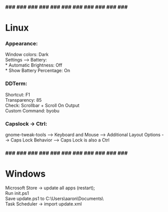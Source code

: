 ### ### ### ### ### ### ### ### ### ### ### ### ###
#                   Linux                       

### Appearance:
  Window colors: Dark  
  Settings --> Battery:  
    * Automatic Brightness: Off  
    * Show Battery Percentage: On  

### DDTerm:
  Shortcut: F1  
  Transparency: 85  
  Check: Scrollbar + Scroll On Output   
  Custom Command: byobu  
  
### Capslock -> Ctrl:
  gnome-tweak-tools --> Keyboard and Mouse --> Additional Layout Options --> Caps Lock Behavior --> Caps Lock is also a Ctrl


### ### ### ### ### ### ### ### ### ### ### ### ###
#                    Windows                      #

Microsoft Store -> update all apps (restart);  
Run init.ps1  
Save update.ps1 to C:\Users\aaron\Documents\  
Task Scheduler → import update.xml  
